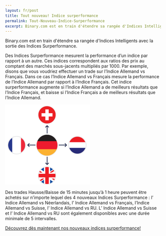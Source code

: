 ```yaml
---
layout: fr/post
title: Tout nouveau! Indice surperformance
permalink: Tout-Nouveau-Indice-Surperformance
excerpt: Binary.com est en train d'étendre sa rangée d'Indices Intelligents avec la sortie des Indices Surperformance.
---
```


Binary.com est en train d'étendre sa rangée d'Indices Intelligents avec la sortie des Indices Surperformance.

Des Indices Surperformance mesurent la performance d’un indice par rapport à un autre. Ces indices correspondent aux ratios des prix au comptant des marchés sous-jacents multipliés par 1000. Par exemple, disons que vous voudriez effectuer un trade sur l’Indice Allemand vs Français. Dans ce cas l’Indice Allemand vs Français mesure la performance de l’Indice Allemand par rapport à l’Indice Français. Cet indice surperformance augmente si l’Indice Allemand a de meilleurs résultats que l’Indice Français, et baisse si l’Indice Français a de meilleurs résultats que l’Indice Allemand.

![](/post_images/Out-Performance.png)

Des trades Hausse/Baisse de 15 minutes jusqu’à 1 heure peuvent être achetés sur n’importe lequel des 4 nouveaux Indices Surperformance : l’ Indice Allemand vs Néerlandais, l’ Indice Allemand vs Français, l’Indice Allemand vs Suisse, l’ Indice Allemand vs RU. L’ Indice Allemand vs Suisse et l’ Indice Allemand vs RU sont également disponibles avec une durée minimale de 5 intervalles.

[Découvrez dès maintenant nos nouveaux indices surperformance!](https://www.binary.com/c/trade.cgi?market=smarties&time=15m&form_name=risefall&expiry_&amount_&H=S0P&currency=USD&underlying_symbol=OPIDAXAEX&amount=100&date_&&l=FR&utm_medium=social&utm_source=blog&utm_content=whatsnew)

